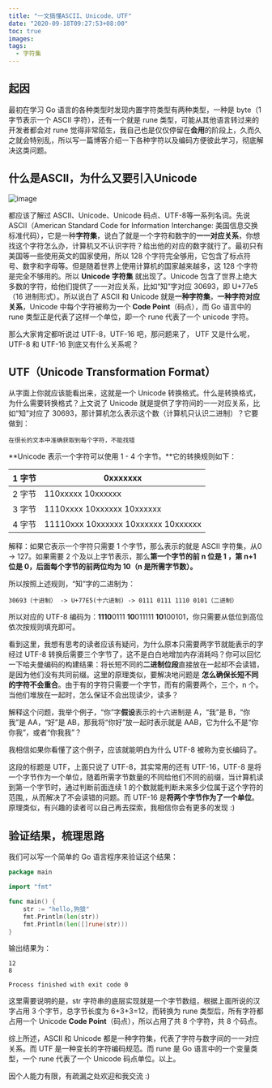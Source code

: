```yaml
---
title: "一文搞懂ASCII、Unicode、UTF"
date: "2020-09-18T09:27:53+08:00"
toc: true
images:
tags:
  - 字符集
---
```


## 起因

最初在学习 Go 语言的各种类型时发现内置字符类型有两种类型，一种是 byte（1 字节表示一个 ASCII 字符），还有一个就是 rune 类型，可能从其他语言转过来的开发者都会对 rune 觉得非常陌生，我自己也是仅仅停留在**会用**的阶段上，久而久之就会特别乱，所以写一篇博客介绍一下各种字符以及编码方便彼此学习，彻底解决这类问题。 

## 什么是ASCII，为什么又要引入Unicode

![image](https://blogimagee.oss-cn-beijing.aliyuncs.com/images/ascii.png)

都应该了解过 ASCII、Unicode、Unicode 码点、UTF-8等一系列名词。先说 ASCII（American Standard Code for Information Interchange: 美国信息交换标准代码），它是一种**字符集**，说白了就是一个字符和数字的**一一对应关系**，你想找这个字符怎么办，计算机又不认识字符？给出他的对应的数字就行了。最初只有美国等一些使用英文的国家使用，所以 128 个字符完全够用，它包含了标点符号、数字和字母等。但是随着世界上使用计算机的国家越来越多，这 128 个字符是完全不够用的。所以 **Unicode 字符集** 就出现了。Unicode 包含了世界上绝大多数的字符，给他们提供了一一对应关系，比如“知”字对应 30693，即 U+77e5（16 进制形式）。所以说白了 ASCII 和 Unicode 就是**一种字符集**，**一种字符对应关系**，Unicode 中每个字符被称为一个 **Code Point**（码点），而 Go 语言中的 rune 类型正是代表了这样一个单位，即一个 rune 代表了一个 unicode 字符。

那么大家肯定都听说过 UTF-8，UTF-16 吧，那问题来了， UTF 又是什么呢，UTF-8 和 UTF-16 到底又有什么关系呢？

## UTF（Unicode Transformation Format）

从字面上你就应该能看出来，这就是一个 Unicode 转换格式。什么是转换格式，为什么需要转换格式？上文说了 Unicode 就是提供了字符间的一一对应关系，比如“知”对应了 30693，那计算机怎么表示这个数（计算机只认识二进制）？它要做到：

```
在很长的文本中准确获取到每个字符，不能找错
```

**Unicode 表示一个字符可以使用 1 - 4 个字节。**它的转换规则如下：

| 1 字节 | 0xxxxxxx                            |
| ------ | ----------------------------------- |
| 2 字节 | 110xxxxx 10xxxxxx                   |
| 3 字节 | 1110xxxx 10xxxxxx 10xxxxxx          |
| 4 字节 | 11110xxx 10xxxxxx 10xxxxxx 10xxxxxx |

解释：如果它表示一个字符只需要 1 个字节，那么表示的就是 ASCII 字符集，从0 -> 127。如果需要 2 个及以上字节表示，那么**第一个字节的前 n 位是 1 ，第 n+1 位是 0，后面每个字节的前两位均为 10（n 是所需字节数）。**

所以按照上述规则，“知”字的二进制为：

```
30693（十进制） -> U+77E5(十六进制) -> 0111 0111 1110 0101（二进制）
```

所以对应的 UTF-8 编码为：**1110**0111 **10**011111 **10**100101，你只需要从低位到高位依次按规则填充即可。

看到这里，我想有思考的读者应该有疑问，为什么原本只需要两字节就能表示的字经过 UTF-8 转换后需要三个字节了，这不是白白地增加内存消耗吗？你可以回忆一下哈夫曼编码的构建结果：将长短不同的**二进制位段**直接放在一起却不会读错，是因为他们没有共同前缀。这里的原理类似，要解决地问题是 **怎么确保长短不同的字符不会重合**。由于有的字符只需要一个字节，而有的需要两个，三个，n 个。当他们堆放在一起时，怎么保证不会出现读少，读多？

解释这个问题，我举个例子，“你”字**假设**表示的十六进制是 A，“我”是 B，“你我”是 AA，“好”是 AB，那我将“你好”放一起时表示就是 AAB，它为什么不是“你你我”，或者“你我我”？

我相信如果你看懂了这个例子，应该就能明白为什么 UTF-8 被称为变长编码了。

这段的标题是 UTF，上面只说了 UTF-8，其实常用的还有 UTF-16，UTF-8 是将一个字节作为一个单位，随着所需字节数量的不同给他们不同的前缀，当计算机读到第一个字节时，通过判断前面连续 1 的个数就能判断未来多少位属于这个字符的范围,，从而解决了不会读错的问题。而 UTF-16 是**将两个字节作为了一个单位**。原理类似，有兴趣的读者可以自己再去探索，我相信你会有更多的发现 :)

## 验证结果，梳理思路

我们可以写一个简单的 Go 语言程序来验证这个结果：

```go
package main

import "fmt"

func main() {
	str := "hello,狗狼"
	fmt.Println(len(str))
	fmt.Println(len([]rune(str)))
}
```

输出结果为：

```shell
12
8

Process finished with exit code 0
```

这里需要说明的是，str 字符串的底层实现就是一个字节数组，根据上面所说的汉字占用 3 个字节，总字节长度为 6+3+3=12，而转换为 rune 类型后，所有字符都占用一个 Unicode **Code Point**（码点），所以占用了共 8 个字符，共 8 个码点。

综上所述，ASCII 和 Unicode 都是一种字符集，代表了字符与数字间的一一对应关系。而 UTF 是一种变长的字符编码规范。而 rune 是 Go 语言中的一个变量类型，一个 rune 代表了一个 Unicode 码点单位。以上。

因个人能力有限，有疏漏之处欢迎和我交流 :)










